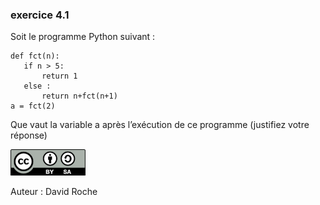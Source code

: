 ### exercice 4.1

Soit le programme Python suivant :

```
def fct(n):
   if n > 5:
       return 1
   else :
       return n+fct(n+1)
a = fct(2)
```

Que vaut la variable a après l’exécution de ce programme (justifiez votre réponse)

![](img/cc.png)

Auteur : David Roche
